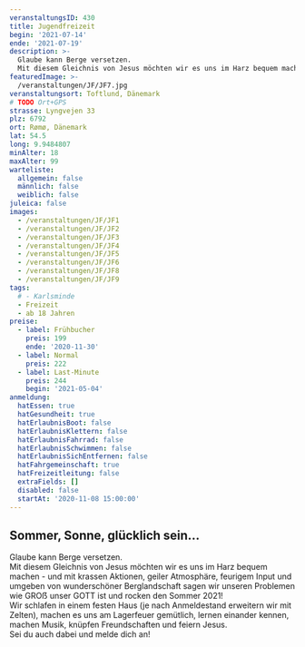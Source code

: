 ```yaml
---
veranstaltungsID: 430
title: Jugendfreizeit
begin: '2021-07-14'
ende: '2021-07-19'
description: >-
  Glaube kann Berge versetzen.  
  Mit diesem Gleichnis von Jesus möchten wir es uns im Harz bequem machen - und mit krassen Aktionen, geiler Atmosphäre, feurigem Input und umgeben von wunderschöner Berglandschaft sagen wir unseren Problemen wie GROẞ unser GOTT ist und rocken den Sommer 2021!
featuredImage: >-
  /veranstaltungen/JF/JF7.jpg
veranstaltungsort: Toftlund, Dänemark
# TODO Ort+GPS
strasse: Lyngvejen 33
plz: 6792
ort: Rømø, Dänemark
lat: 54.5
long: 9.9484807
minAlter: 18
maxAlter: 99
warteliste:
  allgemein: false
  männlich: false
  weiblich: false
juleica: false
images:
  - /veranstaltungen/JF/JF1
  - /veranstaltungen/JF/JF2
  - /veranstaltungen/JF/JF3
  - /veranstaltungen/JF/JF4
  - /veranstaltungen/JF/JF5
  - /veranstaltungen/JF/JF6
  - /veranstaltungen/JF/JF8
  - /veranstaltungen/JF/JF9
tags:
  # - Karlsminde
  - Freizeit
  - ab 18 Jahren
preise:
  - label: Frühbucher
    preis: 199
    ende: '2020-11-30'
  - label: Normal
    preis: 222
  - label: Last-Minute
    preis: 244
    begin: '2021-05-04'
anmeldung:
  hatEssen: true
  hatGesundheit: true
  hatErlaubnisBoot: false
  hatErlaubnisKlettern: false
  hatErlaubnisFahrrad: false
  hatErlaubnisSchwimmen: false
  hatErlaubnisSichEntfernen: false
  hatFahrgemeinschaft: true
  hatFreizeitleitung: false
  extraFields: []
  disabled: false
  startAt: '2020-11-08 15:00:00'
---
```


## Sommer, Sonne, glücklich sein…

Glaube kann Berge versetzen.  
Mit diesem Gleichnis von Jesus möchten wir es uns im Harz bequem machen - und mit krassen Aktionen, geiler Atmosphäre, feurigem Input und umgeben von wunderschöner Berglandschaft sagen wir unseren Problemen wie GROẞ unser GOTT ist und rocken den Sommer 2021!  
Wir schlafen in einem festen Haus (je nach Anmeldestand erweitern wir mit Zelten), machen es uns am Lagerfeuer gemütlich, lernen einander kennen, machen Musik, knüpfen Freundschaften und feiern Jesus.  
Sei du auch dabei und melde dich an!
